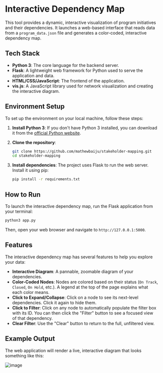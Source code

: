 # Interactive Dependency Map

This tool provides a dynamic, interactive visualization of program initiatives and their dependencies. It launches a web-based interface that reads data from a `program_data.json` file and generates a color-coded, interactive dependency map.

## Tech Stack

*   **Python 3**: The core language for the backend server.
*   **Flask**: A lightweight web framework for Python used to serve the application and data.
*   **HTML/CSS/JavaScript**: The frontend of the application.
*   **vis.js**: A JavaScript library used for network visualization and creating the interactive diagram.

## Environment Setup

To set up the environment on your local machine, follow these steps:

1.  **Install Python 3**: If you don't have Python 3 installed, you can download it from the [official Python website](https://www.python.org/downloads/).

2.  **Clone the repository**:
    ```bash
    git clone https://github.com/mathewbaiju/stakeholder-mapping.git
    cd stakeholder-mapping
    ```
3.  **Install dependencies**: The project uses Flask to run the web server. Install it using pip:
    ```bash
    pip install -r requirements.txt
    ```

## How to Run

To launch the interactive dependency map, run the Flask application from your terminal:

```bash
python3 app.py
```

Then, open your web browser and navigate to `http://127.0.0.1:5000`.

## Features

The interactive dependency map has several features to help you explore your data:

*   **Interactive Diagram**: A pannable, zoomable diagram of your dependencies.
*   **Color-Coded Nodes**: Nodes are colored based on their status (`On Track`, `Closed`, `On Hold`, etc.). A legend at the top of the page explains what each color means.
*   **Click to Expand/Collapse**: Click on a node to see its next-level dependencies. Click it again to hide them.
*   **Click to Filter**: Click on any node to automatically populate the filter box with its ID. You can then click the "Filter" button to see a focused view of that dependency.
*   **Clear Filter**: Use the "Clear" button to return to the full, unfiltered view.

## Example Output

The web application will render a live, interactive diagram that looks something like this:

![image](https://github.com/user-attachments/assets/b48dbb87-14af-4624-a6d6-4d1b09723329)

